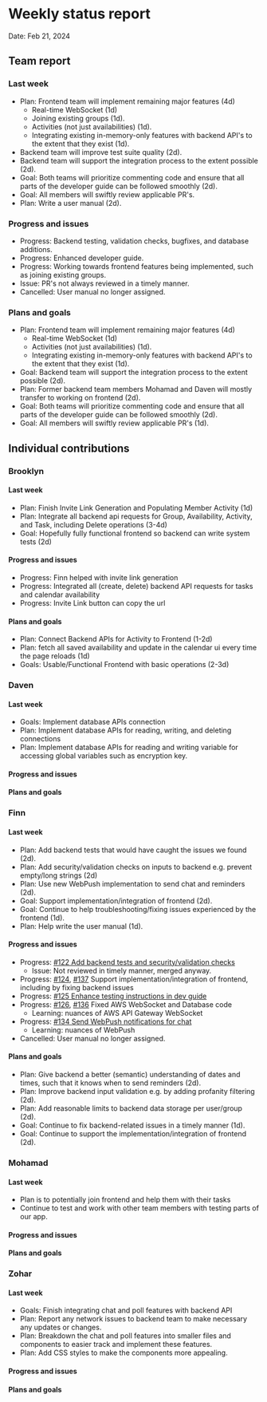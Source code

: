 # Weekly status report

Date: Feb 21, 2024

## Team report

### Last week

- Plan: Frontend team will implement remaining major features (4d)
  - Real-time WebSocket (1d)
  - Joining existing groups (1d).
  - Activities (not just availabilities) (1d).
  - Integrating existing in-memory-only features with backend API's to the extent that they exist (1d).
- Backend team will improve test suite quality (2d).
- Backend team will support the integration process to the extent possible (2d).
- Goal: Both teams will prioritize commenting code and ensure that all parts of the developer guide can be followed smoothly (2d).
- Goal: All members will swiftly review applicable PR's.
- Plan: Write a user manual (2d).

### Progress and issues

- Progress: Backend testing, validation checks, bugfixes, and database additions.
- Progress: Enhanced developer guide.
- Progress: Working towards frontend features being implemented, such as joining existing groups.
- Issue: PR's not always reviewed in a timely manner.
- Cancelled: User manual no longer assigned.

### Plans and goals

- Plan: Frontend team will implement remaining major features (4d)
  - Real-time WebSocket (1d)
  - Activities (not just availabilities) (1d).
  - Integrating existing in-memory-only features with backend API's to the extent that they exist (1d).
- Goal: Backend team will support the integration process to the extent possible (2d).
- Plan: Former backend team members Mohamad and Daven will mostly transfer to working on frontend (2d).
- Goal: Both teams will prioritize commenting code and ensure that all parts of the developer guide can be followed smoothly (2d).
- Goal: All members will swiftly review applicable PR's (1d).

## Individual contributions

### Brooklyn

#### Last week

- Plan: Finish Invite Link Generation and Populating Member Activity (1d)
- Plan: Integrate all backend api requests for Group, Availability, Activity, and Task, including Delete operations (3-4d)
- Goal: Hopefully fully functional frontend so backend can write system tests (2d)

#### Progress and issues

<!--
What you did, what worked, what you learned, where you had trouble, and where you are stuck.
-->
- Progress: Finn helped with invite link generation
- Progress: Integrated all (create, delete) backend API requests for tasks and calendar availability
- Progress: Invite Link button can copy the url 

#### Plans and goals
- Plan: Connect Backend APIs for Activity to Frontend (1-2d)
- Plan: fetch all saved availability and update in the calendar ui every time the page reloads (1d)
- Goals: Usable/Functional Frontend with basic operations (2-3d)

<!--
Each bullet point should include a measurable task and a time estimate.

Break down tasks such that lowest level tasks are <3 days.
-->

### Daven

#### Last week

- Goals: Implement database APIs connection
- Plan: Implement database APIs for reading, writing, and deleting connections
- Plan: Implement database APIs for reading and writing variable for accessing global variables
such as encryption key.

#### Progress and issues

<!--
What you did, what worked, what you learned, where you had trouble, and where you are stuck.
-->

#### Plans and goals

<!--
Each bullet point should include a measurable task and a time estimate.

Break down tasks such that lowest level tasks are <3 days.
-->

### Finn

#### Last week

- Plan: Add backend tests that would have caught the issues we found (2d).
- Plan: Add security/validation checks on inputs to backend e.g. prevent empty/long strings (2d)
- Plan: Use new WebPush implementation to send chat and reminders (2d).
- Goal: Support implementation/integration of frontend (2d).
- Goal: Continue to help troubleshooting/fixing issues experienced by the frontend (1d).
- Plan: Help write the user manual (1d).

#### Progress and issues
- Progress: [#122 Add backend tests and security/validation checks](https://github.com/cse403-lemmeknow/lemmeknow/pull/122)
  - Issue: Not reviewed in timely manner, merged anyway.
- Progress: [#124](https://github.com/cse403-lemmeknow/lemmeknow/pull/124), [#137](https://github.com/cse403-lemmeknow/lemmeknow/pull/137/commits/1f247866fd682c99c071be50b95c3351b456953b) Support implementation/integration of frontend, including by fixing backend issues
- Progress: [#125 Enhance testing instructions in dev guide](https://github.com/cse403-lemmeknow/lemmeknow/pull/125)
- Progress: [#126](https://github.com/cse403-lemmeknow/lemmeknow/pull/126), [#136](https://github.com/cse403-lemmeknow/lemmeknow/pull/136) Fixed AWS WebSocket and Database code
  - Learning: nuances of AWS API Gateway WebSocket
- Progress: [#134 Send WebPush notifications for chat](https://github.com/cse403-lemmeknow/lemmeknow/pull/134)
  - Learning: nuances of WebPush
- Cancelled: User manual no longer assigned.

#### Plans and goals

- Plan: Give backend a better (semantic) understanding of dates and times, such that it knows when to send reminders (2d).
- Plan: Improve backend input validation e.g. by adding profanity filtering (2d).
- Plan: Add reasonable limits to backend data storage per user/group (2d).
- Goal: Continue to fix backend-related issues in a timely manner (1d).
- Goal: Continue to support the implementation/integration of frontend (2d).

### Mohamad

#### Last week

- Plan is to potentially join frontend and help them with their tasks
- Continue to test and work with other team members with testing parts of our app.

#### Progress and issues

<!--
What you did, what worked, what you learned, where you had trouble, and where you are stuck.
-->

#### Plans and goals

<!--
Each bullet point should include a measurable task and a time estimate.

Break down tasks such that lowest level tasks are <3 days.
-->

### Zohar

#### Last week

- Goals: Finish integrating chat and poll features with backend API
- Plan: Report any network issues to backend team to make necessary any updates or changes.
- Plan: Breakdown the chat and poll features into smaller files and components to easier
track and implement these features.
- Plan: Add CSS styles to make the components more appealing.

#### Progress and issues

<!--
What you did, what worked, what you learned, where you had trouble, and where you are stuck.
-->

#### Plans and goals

<!--
Each bullet point should include a measurable task and a time estimate.

Break down tasks such that lowest level tasks are <3 days.
-->
